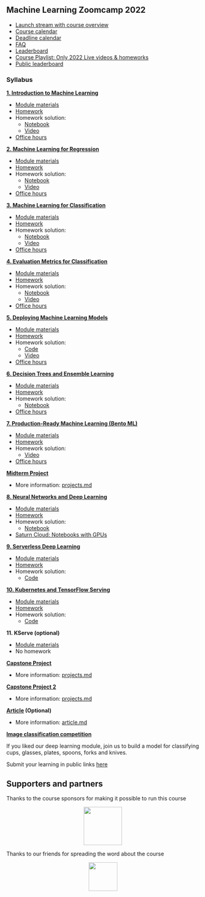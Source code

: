 ## Machine Learning Zoomcamp 2022

* [Launch stream with course overview](https://www.youtube.com/watch?v=MqI8vt3-cag&list=PL3MmuxUbc_hIhxl5Ji8t4O6lPAOpHaCLR)
* [Course calendar](https://calendar.google.com/calendar/?cid=cGtjZ2tkbGc1OG9yb2lxa2Vwc2g4YXMzMmNAZ3JvdXAuY2FsZW5kYXIuZ29vZ2xlLmNvbQ)
* [Deadline calendar](https://docs.google.com/spreadsheets/d/e/2PACX-1vQiEznNaTrblegQtBwQ-zsoJY6Vh_XL7_rilGYugRuCFhBQfnJR7D-QArGlilAiF9qrkY5ED2n-9ibD/pubhtml)
* [FAQ](https://docs.google.com/document/d/1LpPanc33QJJ6BSsyxVg-pWNMplal84TdZtq10naIhD8/edit#)
* [Leaderboard](https://docs.google.com/spreadsheets/d/e/2PACX-1vQzLGpva63gb2rIilFnpZMRSb-buyr5oGh8jmDtIb8DANo4n6hDalra_WRCl4EZwO1JvaC4UIS62n5h/pubhtml)
* [Course Playlist: Only 2022 Live videos & homeworks](https://www.youtube.com/watch?v=MqI8vt3-cag&list=PL3MmuxUbc_hL5QBBEyKUXKuTNx-3cTpKs)
* [Public leaderboard](leaderboard.md)

### Syllabus

**[1. Introduction to Machine Learning](01-intro/)**

* [Module materials](../../01-intro)
* [Homework](01-intro/homework.md)
* Homework solution:
  * [Notebook](01-intro/homework_1.ipynb)
  * [Video](https://www.youtube.com/watch?v=J0Ht4V9mIRI&list=PL3MmuxUbc_hL5QBBEyKUXKuTNx-3cTpKs)
* [Office hours](https://www.youtube.com/watch?v=VojpszKmKw8&list=PL3MmuxUbc_hL5QBBEyKUXKuTNx-3cTpKs)


**[2. Machine Learning for Regression](02-regression/)**

* [Module materials](../../02-regression)
* [Homework](02-regression/homework.md)
* Homework solution:
  * [Notebook](02-regression/homework_2.ipynb)
  * [Video](https://www.youtube.com/watch?v=mWJwXyibqW8&list=PL3MmuxUbc_hL5QBBEyKUXKuTNx-3cTpKs)
* [Office hours](https://www.youtube.com/watch?v=UYWy8ETnKt8&list=PL3MmuxUbc_hL5QBBEyKUXKuTNx-3cTpKs)


[**3. Machine Learning for Classification**](03-classification/)

* [Module materials](../../03-classification)
* [Homework](03-classification/homework.md)
* Homework solution:
  * [Notebook](03-classification/homework_3.ipynb)
  * [Video](https://www.youtube.com/watch?v=o--DqcyRLEM&list=PL3MmuxUbc_hL5QBBEyKUXKuTNx-3cTpKs)
* [Office hours](https://www.youtube.com/watch?v=WYOahoRGvZc&list=PL3MmuxUbc_hL5QBBEyKUXKuTNx-3cTpKs)


[**4. Evaluation Metrics for Classification**](04-evaluation/)

* [Module materials](../../04-evaluation)
* [Homework](04-evaluation/homework.md)
* Homework solution:
  * [Notebook](04-evaluation/homework_4.ipynb)
  * [Video](https://youtu.be/82TYlOvKwfk)
* [Office hours](https://www.youtube.com/watch?v=glwPRlEcYgU&list=PL3MmuxUbc_hL5QBBEyKUXKuTNx-3cTpKs)


[**5. Deploying Machine Learning Models**](05-deployment/)

* [Module materials](../../05-deployment)
* [Homework](05-deployment/homework.md)
* Homework solution:
  * [Code](05-deployment/homework/)
  * [Video](https://youtu.be/LZFKhcG6ygc)
* [Office hours](https://www.youtube.com/watch?v=4JMd6ovNuwk&list=PL3MmuxUbc_hL5QBBEyKUXKuTNx-3cTpKs)


[**6. Decision Trees and Ensemble Learning**](06-trees/)

* [Module materials](../../06-trees)
* [Homework](06-trees/homework.md)
* Homework solution:
  * [Notebook](06-trees/homework_6.ipynb)
* [Office hours](https://www.youtube.com/watch?v=DOWSa2kR8-I&list=PL3MmuxUbc_hL5QBBEyKUXKuTNx-3cTpKs)


[**7. Production-Ready Machine Learning (Bento ML)**](07-bento-production/)

* [Module materials](../../07-bentoml-production/)
* [Homework](07-bento-production/homework.md)
* Homework solution:
  * [Video](https://www.youtube.com/watch?v=BknNxERM2fk&list=PL3MmuxUbc_hL5QBBEyKUXKuTNx-3cTpKs)
* [Office hours](https://www.youtube.com/watch?v=yKK7RgXlNdY&list=PL3MmuxUbc_hL5QBBEyKUXKuTNx-3cTpKs)


[**Midterm Project**](projects.md#midterm-project)

* More information: [projects.md](projects.md#midterm-project)


[**8. Neural Networks and Deep Learning**](08-deep-learning/)

* [Module materials](../../08-deep-learning)
* [Homework](08-deep-learning/homework.md)
* Homework solution:
  * [Notebook](08-deep-learning/homework_8.ipynb)
* [Saturn Cloud: Notebooks with GPUs](https://bit.ly/saturn-mlzoomcamp) 


[**9. Serverless Deep Learning**](09-serverless/)

* [Module materials](../../09-serverless)
* [Homework](09-serverless/homework.md)
* Homework solution:
  * [Code](09-serverless/homework/)


[**10. Kubernetes and TensorFlow Serving**](10-kubernetes/)

* [Module materials](../../10-kubernetes)
* [Homework](10-kubernetes/homework.md)
* Homework solution:
  * [Code](10-kubernetes/homework/)


**11. KServe (optional)**

* [Module materials](../../11-kserve)
* No homework

[**Capstone Project**](projects.md#capstone-1)

* More information: [projects.md](projects.md#capstone-1)


[**Capstone Project 2**](projects.md#capstone-2)

* More information: [projects.md](projects.md#capstone-2)


**[Article](article.md) (Optional)**

* More information: [article.md](article.md)


**[Image classification competition](https://www.kaggle.com/competitions/kitchenware-classification/)**

If you liked our deep learning module, join us to build a model for classifying cups, glasses, plates, spoons, forks and knives.

Submit your learning in public links [here](https://forms.gle/yBo5rfN1WkSqQ5xj8)


## Supporters and partners

Thanks to the course sponsors for making it possible to run this course

<p align="center">
  <a href="https://www.bentoml.com/">
    <img height="100" src="../../../images/bentoml.png">
  </a>
</p>

Thanks to our friends for spreading the word about the course

<p align="center">
  <a href="https://dphi.tech/">
    <img height="75" src="https://datatalks.club/images/partners/dphi.png">
  </a>
</p>
